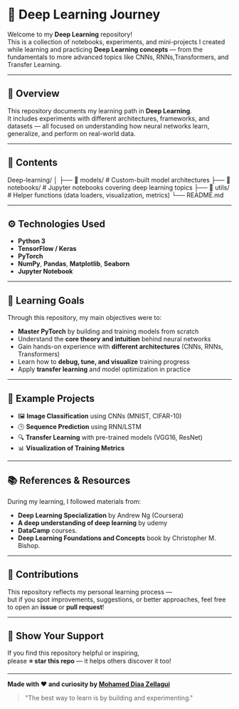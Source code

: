 # 🧠 Deep Learning Journey

Welcome to my **Deep Learning** repository!  
This is a collection of notebooks, experiments, and mini-projects I created while learning and practicing **Deep Learning concepts** — from the fundamentals to more advanced topics like CNNs, RNNs,Transformers, and Transfer Learning.

---

## 📘 Overview

This repository documents my learning path in **Deep Learning**.  
It includes experiments with different architectures, frameworks, and datasets — all focused on understanding how neural networks learn, generalize, and perform on real-world data.

---

## 🧩 Contents

Deep-learning/
│
├── 📂 models/         # Custom-built model architectures
├── 📂 notebooks/      # Jupyter notebooks covering deep learning topics
├── 📂 utils/          # Helper functions (data loaders, visualization, metrics)
└── README.md

---

## ⚙️ Technologies Used

- **Python 3**
- **TensorFlow / Keras**
- **PyTorch**
- **NumPy**, **Pandas**, **Matplotlib**, **Seaborn**
- **Jupyter Notebook**

---

## 🎯 Learning Goals

Through this repository, my main objectives were to:

- **Master PyTorch** by building and training models from scratch  
- Understand the **core theory and intuition** behind neural networks  
- Gain hands-on experience with **different architectures** (CNNs, RNNs, Transformers)  
- Learn how to **debug, tune, and visualize** training progress  
- Apply **transfer learning** and model optimization in practice  

---

## 🧪 Example Projects

- 🖼️ **Image Classification** using CNNs (MNIST, CIFAR-10)
- 🕒 **Sequence Prediction** using RNN/LSTM
- 🔍 **Transfer Learning** with pre-trained models (VGG16, ResNet)
- 📊 **Visualization of Training Metrics**

---

## 📚 References & Resources

During my learning, I followed materials from:
- **Deep Learning Specialization** by Andrew Ng (Coursera)
- **A deep understanding of deep learning** by udemy
- **DataCamp** courses.
- **Deep Learning Foundations and Concepts** book by Christopher M. Bishop.

---

## 🤝 Contributions

This repository reflects my personal learning process —  
but if you spot improvements, suggestions, or better approaches, feel free to open an **issue** or **pull request**!

---

## 🌟 Show Your Support

If you find this repository helpful or inspiring,  
please **⭐️ star this repo** — it helps others discover it too!

---

**Made with ❤️ and curiosity by [Mohamed Diaa Zellagui](https://github.com/diaazg)**  
> "The best way to learn is by building and experimenting."
